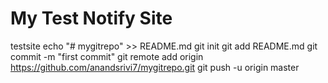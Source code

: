 # My Test Notify Site
testsite
echo "# mygitrepo" >> README.md
git init
git add README.md
git commit -m "first commit"
git remote add origin https://github.com/anandsrivi7/mygitrepo.git
git push -u origin master
